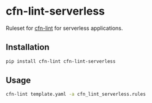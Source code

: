 cfn-lint-serverless
===================

Ruleset for [cfn-lint](https://github.com/aws-cloudformation/cfn-lint) for serverless applications.

Installation
------------

```bash
pip install cfn-lint cfn-lint-serverless
```

Usage
-----

```bash
cfn-lint template.yaml -a cfn_lint_serverless.rules
```
